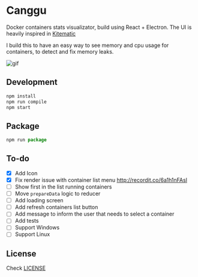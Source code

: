 # Canggu

Docker containers stats visualizator, build using React + Electron. The
UI is heavily inspired in [Kitematic](https://github.com/docker/kitematic)

I build this to have an easy way to see memory and cpu usage for containers, to detect and fix memory leaks.

![gif](http://recordit.co/SXwGC9ToCU.gif)

## Development

```js
npm install
npm run compile
npm start
```

## Package

```js
npm run package
```

## To-do

* [x] Add Icon
* [x] Fix render issue with container list menu http://recordit.co/6a1h1nFAsl
* [ ] Show first in the list running containers
* [ ] Move `prepareData` logic to reducer
* [ ] Add loading screen
* [ ] Add refresh containers list button
* [ ] Add message to inform the user that needs to select a container
* [ ] Add tests
* [ ] Support Windows
* [ ] Support Linux

## License

Check [LICENSE](./LICENSE)
